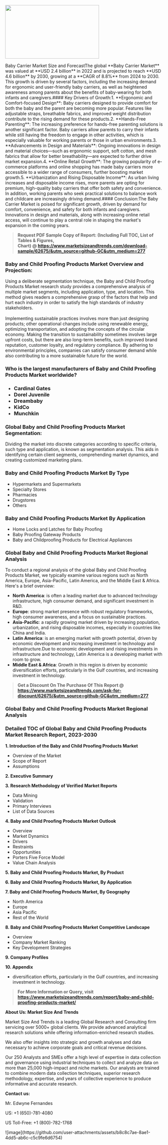 <p><img class="alignnone size-medium wp-image-20088" src="https://ffe5etoiles.com/wp-content/uploads/2024/12/MST1-300x171.png" alt="" width="300" height="171" /></p>Baby Carrier Market Size and ForecastThe global **Baby Carrier Market** was valued at **USD 2.4 billion** in 2022 and is projected to reach **USD 4.6 billion** by 2030, growing at a **CAGR of 8.8%** from 2024 to 2030. This growth is driven by several factors, including the increasing demand for ergonomic and user-friendly baby carriers, as well as heightened awareness among parents about the benefits of baby-wearing for both infants and caregivers.#### Key Drivers of Growth:1. **Ergonomic and Comfort-focused Design**: Baby carriers designed to provide comfort for both the baby and the parent are becoming more popular. Features like adjustable straps, breathable fabrics, and improved weight distribution contribute to the rising demand for these products.2. **Hands-Free Parenting**: The increasing preference for hands-free parenting solutions is another significant factor. Baby carriers allow parents to carry their infants while still having the freedom to engage in other activities, which is especially valuable for working parents or those in urban environments.3. **Advancements in Design and Materials**: Ongoing innovations in design and material choices—such as ergonomic support, soft cotton, and mesh fabrics that allow for better breathability—are expected to further drive market expansion.4. **Online Retail Growth**: The growing popularity of e-commerce platforms and online shopping has made baby carriers more accessible to a wider range of consumers, further boosting market growth.5. **Urbanization and Rising Disposable Income**: As urban living increases and disposable income rises, more parents are opting for premium, high-quality baby carriers that offer both safety and convenience. In addition, working parents who seek practical solutions to balance work and childcare are increasingly driving demand.#### Conclusion:The Baby Carrier Market is poised for significant growth, driven by demand for comfort, convenience, and safety for both infants and caregivers. Innovations in design and materials, along with increasing online retail access, will continue to play a central role in shaping the market's expansion in the coming years.</p><blockquote id="" class=""><strong>Request PDF Sample Copy of Report: (Including Full TOC, List of Tables &amp; Figures, Chart)&nbsp;@&nbsp;<strong><a href="https://www.marketsizeandtrends.com/download-sample/62675/&utm_source=github-GC&utm_medium=277" target="_blank">https://www.marketsizeandtrends.com/download-sample/62675/&utm_source=github-GC&utm_medium=277</a></strong></strong></blockquote><h3 id="" class="">Baby and Child Proofing Products Market&nbsp;Overview and Projection:</h3><p id="" class="">Using a deliberate segmentation technique, the Baby and Child Proofing Products Market research study provides a comprehensive analysis of multiple market segments, including application, type, and location. This method gives readers a comprehensive grasp of the factors that help and hurt each industry in order to satisfy the high standards of industry stakeholders. <br /> <br />Implementing sustainable practices involves more than just designing products; other operational changes include using renewable energy, optimizing transportation, and adopting the concepts of the circular economy. Making the transition to sustainability sometimes involves large upfront costs, but there are also long-term benefits, such improved brand reputation, customer loyalty, and regulatory compliance. By adhering to environmental principles, companies can satisfy consumer demand while also contributing to a more sustainable future for the world.</p><h3 id="" class="">Who is the largest manufacturers of&nbsp;Baby and Child Proofing Products Market worldwide?</h3><h3 class=""><p><ul><li>Cardinal Gates </li><li> Dorel Juvenile </li><li> Dreambaby </li><li> KidCo </li><li> Munchkin</li></ul></p></h3><h3 id="" class="">Global&nbsp;Baby and Child Proofing Products Market Segmentation:</h3><p id="" class="">Dividing the market into discrete categories according to specific criteria, such type and application, is known as segmentation analysis. This aids in identifying certain client segments, comprehending market dynamics, and creating customized marketing plans.</p><h3 id="" class="">Baby and Child Proofing Products Market&nbsp;By Type</h3><p><p><ul><li>Hypermarkets and Supermarkets </li><li> Specialty Stores </li><li> Pharmacies </li><li> Drugstores </li><li> Others</p></li></ul></p></p><h3 id="" class="">Baby and Child Proofing Products Market&nbsp;By Application</h3><p class=""><p><ul><li>Home Locks and Latches for Baby Proofing </li><li> Baby Proofing Gateway Products </li><li> Baby and Childproofing Products for Electrical Appliances</li></ul></p></p><h3 id="" class="">Global Baby and Child Proofing Products Market Regional Analysis</h3><p id="" class="">To conduct a regional analysis of the global Baby and Child Proofing Products Market, we typically examine various regions such as North America, Europe, Asia-Pacific, Latin America, and the Middle East &amp; Africa. Here's a brief overview:</p><ul><li><strong>North America</strong>: is often a leading market due to advanced technology infrastructure, high consumer demand, and significant investment in R&amp;D.</li><li><strong>Europe</strong>: strong market presence with robust regulatory frameworks, high consumer awareness, and a focus on sustainable practices.</li><li><strong>Asia-Pacific</strong>: a rapidly growing market driven by increasing population, urbanization, and rising disposable incomes, especially in countries like China and India.</li><li><strong>Latin America</strong>: is an emerging market with growth potential, driven by economic development and increasing investment in technology and infrastructure.Due to economic development and rising investments in infrastructure and technology, Latin America is a developing market with room to grow.</li><li><strong>Middle East &amp; Africa</strong>: Growth in this region is driven by economic diversification efforts, particularly in the Gulf countries, and increasing investment in technology.</li></ul><blockquote id="" class=""><strong>Get a Discount On The Purchase Of This Report @ <strong><a href="https://www.marketsizeandtrends.com/ask-for-discount/62675/&utm_source=github-GC&utm_medium=277" target="_blank">https://www.marketsizeandtrends.com/ask-for-discount/62675/&utm_source=github-GC&utm_medium=277</a></strong></strong></blockquote><h3 id="" class="">Global Baby and Child Proofing Products Market Regional Analysis</h3><h3 id="" class="">Detailed TOC of Global Baby and Child Proofing Products Market Research Report, 2023-2030</h3><p id="" class=""><strong>1. Introduction of the Baby and Child Proofing Products Market</strong></p><ul><li>Overview of the Market</li><li>Scope of Report</li><li>Assumptions</li></ul><p id="" class=""><strong>2. Executive Summary</strong></p><p id="" class=""><strong>3. Research Methodology of Verified Market Reports</strong></p><ul><li>Data Mining</li><li>Validation</li><li>Primary Interviews</li><li>List of Data Sources</li></ul><p id="" class=""><strong>4. Baby and Child Proofing Products Market Outlook</strong></p><ul><li>Overview</li><li>Market Dynamics</li><li>Drivers</li><li>Restraints</li><li>Opportunities</li><li>Porters Five Force Model</li><li>Value Chain Analysis</li></ul><p id="" class=""><strong>5. Baby and Child Proofing Products Market, By Product</strong></p><p id="" class=""><strong>6. Baby and Child Proofing Products Market, By Application</strong></p><p id="" class=""><strong>7. Baby and Child Proofing Products Market, By Geography</strong></p><ul><li>North America</li><li>Europe</li><li>Asia Pacific</li><li>Rest of the World</li></ul><p id="" class=""><strong>8. Baby and Child Proofing Products Market Competitive Landscape</strong></p><ul><li>Overview</li><li>Company Market Ranking</li><li>Key Development Strategies</li></ul><p id="" class=""><strong>9. Company Profiles</strong></p><p id="" class=""><strong>10. Appendix</strong></p><ul><li>diversification efforts, particularly in the Gulf countries, and increasing investment in technology.</li></ul><blockquote id="" class=""><strong>For More Information or Query, visit <strong><strong><a href="https://www.marketsizeandtrends.com/report/baby-and-child-proofing-products-market/" target="_blank">https://www.marketsizeandtrends.com/report/baby-and-child-proofing-products-market/</a></strong></strong></strong></blockquote><p id="" class=""><strong>About Us: Market Size And Trends</strong></p><p id="" class="">Market Size And Trends is a leading Global Research and Consulting firm servicing over 5000+ global clients. We provide advanced analytical research solutions while offering information-enriched research studies.</p><p id="" class="">We also offer insights into strategic and growth analyses and data necessary to achieve corporate goals and critical revenue decisions.</p><p id="" class="">Our 250 Analysts and SMEs offer a high level of expertise in data collection and governance using industrial techniques to collect and analyze data on more than 25,000 high-impact and niche markets. Our analysts are trained to combine modern data collection techniques, superior research methodology, expertise, and years of collective experience to produce informative and accurate research.</p><p id="" class=""><strong>Contact us:</strong></p><p id="" class="">Mr. Edwyne Fernandes</p><p id="" class="">US: +1 (650)-781-4080</p><p id="" class="">US Toll-Free: +1 (800)-782-1768</p>
![image](https://github.com/user-attachments/assets/b8c8c7ae-8ae1-4dd5-ab6c-c5c9fe6d6754)

